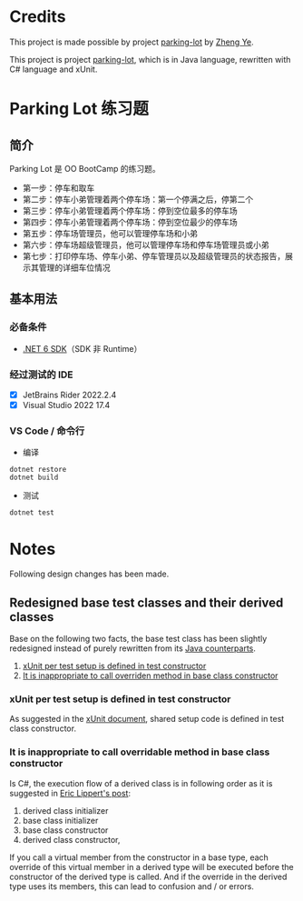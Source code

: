 # Credits
This project is made possible by project [parking-lot](https://github.com/dreamhead/parking-lot) by [Zheng Ye](https://github.com/dreamhead).

This project is project [parking-lot](https://github.com/dreamhead/parking-lot), which is in Java language, rewritten with C# language and xUnit.

# Parking Lot 练习题

## 简介

Parking Lot 是 OO BootCamp 的练习题。

* 第一步：停车和取车
* 第二步：停车小弟管理着两个停车场：第一个停满之后，停第二个
* 第三步：停车小弟管理着两个停车场：停到空位最多的停车场
* 第四步：停车小弟管理着两个停车场：停到空位最少的停车场
* 第五步：停车场管理员，他可以管理停车场和小弟
* 第六步：停车场超级管理员，他可以管理停车场和停车场管理员或小弟
* 第七步：打印停车场、停车小弟、停车管理员以及超级管理员的状态报告，展示其管理的详细车位情况

## 基本用法

### 必备条件
* [.NET 6 SDK](https://dotnet.microsoft.com/en-us/download/dotnet/6.0)（SDK 非 Runtime）

### 经过测试的 IDE
- [X] JetBrains Rider 2022.2.4
- [X] Visual Studio 2022 17.4

### VS Code / 命令行
* 编译
```
dotnet restore
dotnet build
```
* 测试
```
dotnet test
```

# Notes
Following design changes has been made.
## Redesigned base test classes and their derived classes
Base on the following two facts, the base test class has been slightly redesigned instead of purely rewritten from its [Java counterparts](https://github.com/dreamhead/parking-lot/commit/c095a364d0289bd2881fec7a6949c69a3370388e#diff-536ec9c6d90e1b828901e40c6bbb064385264e45fe6c01e407587d73fc17f63e).
1. [xUnit per test setup is defined in test constructor](#xunit-per-test-setup-is-defined-in-test-constructor)
2. [It is inappropriate to call overriden method in base class constructor](#it-is-inappropriate-to-call-overridable-method-in-base-class-constructor)
### xUnit per test setup is defined in test constructor
As suggested in the [xUnit document](https://xunit.net/docs/shared-context), shared setup code is defined in test class constructor.
### It is inappropriate to call overridable method in base class constructor
Is C#, the execution flow of a derived class is in following order as it is suggested in [Eric Lippert's post](https://learn.microsoft.com/en-us/archive/blogs/ericlippert/why-do-initializers-run-in-the-opposite-order-as-constructors-part-one):
1. derived class initializer
2. base class initializer
3. base class constructor
4. derived class constructor,

If you call a virtual member from the constructor in a base type, each override of this virtual member in a derived type will be executed before the constructor of the derived type is called.
And if the override in the derived type uses its members, this can lead to confusion and / or errors.